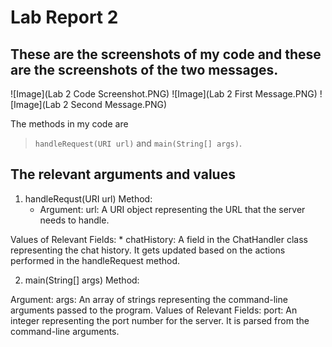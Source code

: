 # Lab Report 2

These are the screenshots of my code and these are the screenshots of the two messages.
---
![Image](Lab 2 Code Screenshot.PNG)
![Image](Lab 2 First Message.PNG)
![Image](Lab 2 Second Message.PNG)

The methods in my code are 
> `handleRequest(URI url)` and `main(String[] args)`.

The relevant arguments and values
---
1. handleRequst(URI url) Method:
    * Argument: url: A URI object representing the URL that the server needs to handle.

Values of Relevant Fields:
    * chatHistory: A field in the ChatHandler class representing the chat history. It gets updated based on the actions performed in the handleRequest method.

2. main(String[] args) Method:

Argument:
args: An array of strings representing the command-line arguments passed to the program.
Values of Relevant Fields:
port: An integer representing the port number for the server. It is parsed from the command-line arguments.
